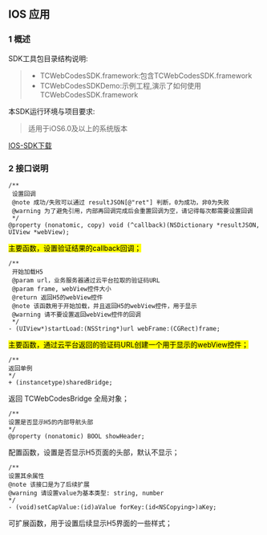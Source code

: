 ## IOS 应用
### 1 概述
SDK工具包目录结构说明:
> * TCWebCodesSDK.framework:包含TCWebCodesSDK.framework
> * TCWebCodesSDKDemo:示例工程,演示了如何使用TCWebCodesSDK.framework

本SDK运行环境与项目要求:
> 适用于iOS6.0及以上的系统版本
> 
[IOS-SDK下载](http://imgcache.tcecqpoc.fsphere.cn/image/mc.qcloudimg.com/static/archive/e712602cb7317ed4642b2d785caf2f60/iOS_SDK_Demo_20170816.zip)

### 2 接口说明
```
/**
 设置回调
 @note 成功/失败可以通过 resultJSON[@"ret"] 判断，0为成功，非0为失败
 @warning 为了避免引用，内部再回调完成后会重置回调为空，请记得每次都需要设置回调
 */
@property (nonatomic, copy) void (^callback)(NSDictionary *resultJSON, UIView *webView);
```
<mark>主要函数，设置验证结果的callback回调；<mark>

```
/**
 开始加载H5
 @param url，业务服务器通过云平台拉取的验证码URL
 @param frame, webView控件大小
 @return 返回H5的webView控件
 @note 该函数用于开始加载，并且返回H5的webView控件，用于显示
 @warning 请不要设置返回webView控件的回调
 */
- (UIView*)startLoad:(NSString*)url webFrame:(CGRect)frame;
```
<mark>主要函数，通过云平台返回的验证码URL创建一个用于显示的webView控件；<mark>

```
/**
返回单例
*/
+ (instancetype)sharedBridge;  
```
返回 TCWebCodesBridge 全局对象；
  
```
/**
设置是否显示H5的内部导航头部
*/
@property (nonatomic) BOOL showHeader;
```
配置函数，设置是否显示H5页面的头部，默认不显示；
  
```
/**
设置其余属性
@note 该接口是为了后续扩展
@warning 请设置value为基本类型: string, number
*/
- (void)setCapValue:(id)aValue forKey:(id<NSCopying>)aKey;  
```
可扩展函数，用于设置后续显示H5界面的一些样式；

